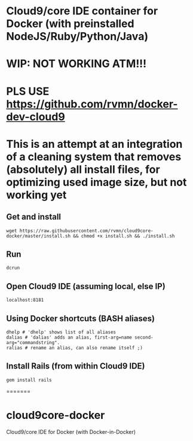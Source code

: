 # Cloud9/core IDE container for Docker (with preinstalled NodeJS/Ruby/Python/Java)
# WIP:  NOT WORKING ATM!!! 
# PLS USE https://github.com/rvmn/docker-dev-cloud9
This is an attempt at an integration of a cleaning system that removes (absolutely) all install files, for optimizing used image size, but not working yet
=============
## Get and install

    wget https://raw.githubusercontent.com/rvmn/cloud9core-docker/master/install.sh && chmod +x install.sh && ./install.sh

## Run

    dcrun

## 
## Open Cloud9 IDE (assuming local, else IP)

    localhost:8181
    
## Using Docker shortcuts (BASH aliases)

    dhelp # 'dhelp' shows list of all aliases
    dalias # 'dalias' adds an alias, first-arg=name second-arg="commandstring".
    ralias # rename an alias, can also rename itself ;)
    
## Install Rails (from within Cloud9 IDE)
    
    gem install rails

=======
# cloud9core-docker
Cloud9/core IDE for Docker (with Docker-in-Docker)
